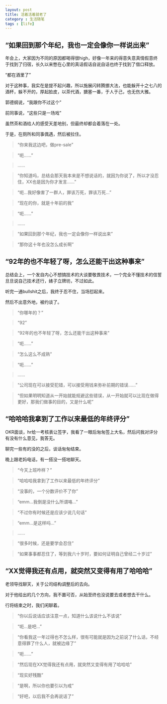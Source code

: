 ```yaml
---
layout: post
title: 活着活着就老了
category : 生活随笔
tags : [life]
---
```


## “如果回到那个年纪，我也一定会像你一样说出来”

年会上，大家因为不同的原因都喝得很high，好像一年来的得意失意真情假意终于找到了归宿，长久以来憋在心里的真话假话自说自话也终于找到了借口释放。

“都在酒里了”

对于这种事，我实在是提不起兴趣，所以施展闪转腾挪大法，也能躲开十之七八的酒杯，躲不开的，厚起脸皮，以茶代酒，搪塞一番，于人于己，也无伤大雅。

郭德纲说，“我跟你不过这个”

前同事说，“这些只是一场戏”

虽然茶和酒给人的感受天差地别，但最终却都会着落在一处。

于是，在厕所和同事偶遇，然后被拉住。

>“你来我这边吧，做pre-sale”

>“呃……”

> ……

>“你知道吗，总结会那天我本来是不想说话的，就因为你说了，所以才没忍住，XX也是因为你才发言……”

>“呃…我好像害了一群人，罪该万死，罪该万死…”

>“现在的你，就是十年前的我”

>“呃……”

 > ……

>“如果回到那个年纪，我也一定会像你一样说出来”

>“那你这十年也没怎么成长啊”

## “92年的也不年轻了呀，怎么还能干出这种事来”

总结会上，一个发自内心不想搞技术的大谈要敬畏技术，一个完全不懂技术的信誓旦旦说自己技术还行，婊子立牌坊，不过如此。

听完一通bullshit之后，我终于忍不住，当场怼起来。

然后不出意外地，被约谈了。

>“你哪年的？”

>“92”

>“92年的也不年轻了呀，怎么还能干出这种事来”

>“呃……”

>“怎么这么不成熟”

>“呃……”

> ……

>“公司现在可以接受犯错，可以接受用钱来弥补前期的错误……”

>“但如果明明知道从一开始就能规避这些错误，从一开始就可以比现在做得更好，那我们做事的目的，又是什么呢”

## “哈哈哈我拿到了工作以来最低的年终评分”

OKR面谈，hr给一考核表让签字，我看了一眼后匆匆签上大名，然后问我对评分有没有什么意见，我答无。

聊完一些有的没的之后，谈话匆匆结束。

晚上跟老妈电话，有一搭没一搭地聊天。

>“今天上班咋样？”

>“哈哈哈我拿到了工作以来最低的年终评分”

>“没事的，一个分数评价不了你”

>“emm…我倒是没什么所谓咯…”

>“不过你有时候还是应该少说几句话”

>“emm…是这样吗…”

> ……

>“很多时候，还是要学会忍住”

>“如果事事都忍住了，等到我六十岁时，要如何证明自己曾经二十岁过”

## “XX觉得我还有点用，就突然又变得有用了哈哈哈”

老领导找聊天，关于公司结构调整后的去向。

对于他给出的几个方向，我不置可否，从始至终也没说要去或者想去干什么。

行将结束之时，我们闲聊着。

>“你以后说话应该注意一点，知道什么该说什么不该说”

>“呃…是吧…”

>“你看我这一年过得也不怎么样，很有可能就是因为之前说了什么话，不经意得罪了什么人，就被边缘了”

>“呃……”

>“然后现在XX觉得我还有点用，就突然又变得有用了哈哈哈”

>“现实好残酷”

>“是啊，所以你也要引以为戒”

>“好吧，以后我不会再说话了”

